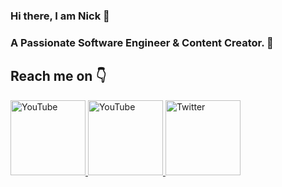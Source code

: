 ### Hi there, I am Nick 👋

### A Passionate Software Engineer & Content Creator. 🚀 

## Reach me on 👇

<p float="left">

<a href="https://www.youtube.com/channel/UCxqx59koIGfGRRGeEm5qzjQ" title="Redirect to YouTube">
    <img src="/assets/youtube.png" width="120" alt="YouTube" />
  </a>
  
  <a href="https://www.youtube.com/channel/UC3ivOTE5EgpmF2DHLBmWIWg" title="Redirect to YouTube">
    <img src="/assets/youtube.png" width="120" alt="YouTube" />
  </a>
  
  <a href="https://twitter.com/spikeysanju" title="Redirect to Twitter">
    <img src="/assets/twitter.png" width="120" alt="Twitter" />
  </a>

</p>
